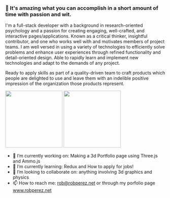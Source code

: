 ### 👋 It's amazing what you can accomplish in a short amount of time with passion and wit.

I'm a full-stack developer with a background in research-oriented psychology and a passion for creating engaging, well-crafted, and interactive pages/applications. Known as a critical thinker, insightful contributor, and one who works well with and motivates members of project teams. I am well versed in using a variety of technologies to efficiently solve problems and enhance user experiences through refined functionality and detail-oriented design. Able to rapidly learn and implement new technologies and adapt to the demands of any project. 

Ready to apply skills as part of a quality-driven team to craft products which people are delighted to use and leave them with an indelible positive impression of the organization those products represent.

<p>
  <img height="180em" src="https://github-readme-stats.vercel.app/api?username=perez-rob&show_icons=false&count_private=false&theme=synthwave" />
  <img height="180em" src="https://github-readme-stats.vercel.app/api/top-langs/?username=perez-rob&layout=compact&show_icons=true&count_private=true&theme=synthwave"/>
</p>

- 🔭 I’m currently working on: Making a 3d Portfolio page using Three.js and Ammo.js
- 🌱 I’m currently learning: Redux and How to apply for jobs!
- 👯 I’m looking to collaborate on: anything involving 3d graphics and physics
- 📫 How to reach me: rob@robperez.net or through my porfolio page www.robperez.net

